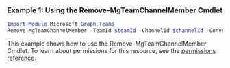 ### Example 1: Using the Remove-MgTeamChannelMember Cmdlet
```powershell
Import-Module Microsoft.Graph.Teams
Remove-MgTeamChannelMember -TeamId $teamId -ChannelId $channelId -ConversationMemberId $conversationMemberId
```
This example shows how to use the Remove-MgTeamChannelMember Cmdlet.
To learn about permissions for this resource, see the [permissions reference](/graph/permissions-reference).
